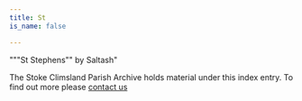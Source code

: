 ```yaml
---
title: St
is_name: false

---
```


"""St Stephens"" by Saltash"


The Stoke Climsland Parish Archive holds material under this index entry. To find out more please [contact us](/contact/)
